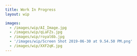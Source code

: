 ```yaml
---
title: Work In Progress
layout: wip

images:
  - /images/wip/AI_Image.jpg
  - /images/wip/qLaFZs.jpg
  - /images/wip/royal6b.jpg
  - '/images/wip/Screen Shot 2019-06-30 at 9.54.50 PM.png'
  - /images/wip/XXF2qK.jpg
---
```

